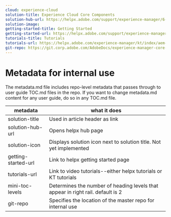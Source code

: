 ```yaml
---
cloud: experience-cloud
solution-title: Experience Cloud Core Components
solution-hub-url: https://helpx.adobe.com/support/experience-manager/6-4.html
solution-image: 
getting-started-title: Getting Started
getting-started-url: https://helpx.adobe.com/support/experience-manager/6-4.html
tutorials-title: Tutorials
tutorials-url: https://helpx.adobe.com/experience-manager/kt/index/aem-6-4-videos.html
git-repo: https://git.corp.adobe.com/AdobeDocs/experience-manager-core-components.en
---
```


# Metadata for internal use

The metadata.md file includes repo-level metadata that passes through to user guide TOC.md files in the repo. If you want to change metadata.md content for any user guide, do so in any TOC.md file.

| metadata | what it does |
|--- |--- |
| solution-title | Used in article header as link |
| solution-hub-url | Opens helpx hub page |
| solution-icon | Displays solution icon next to solution title. Not yet implemented |
| getting-started-url | Link to helpx getting started page |
| tutorials-url | Link to video tutorials--either helpx tutorials or KT tutorials |
| mini-toc-levels | Determines the number of heading levels that appear in right rail. default is 2 |
| git-repo | Specifies the location of the master repo for internal use |
